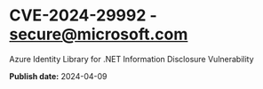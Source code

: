 # CVE-2024-29992 - secure@microsoft.com

Azure Identity Library for .NET Information Disclosure Vulnerability

**Publish date:** 2024-04-09
